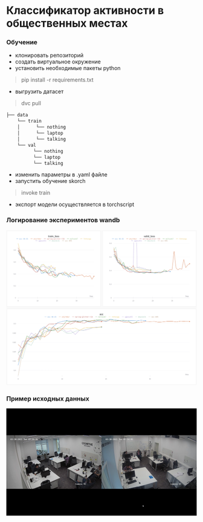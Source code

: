 # Классификатор активности в общественных местах
### Обучение 
* клонировать репозиторий 
* создать виртуальное окружение 
* установить необходимые пакеты python 
> pip install -r requirements.txt
* выгрузить датасет 
> dvc pull 

```
├── data
    └── train 
    │      └── nothing 
    │      └── laptop
    │      └── talking
    └── val 
          └── nothing 
          └── laptop
          └── talking
```
* изменить параметры в .yaml файле
* запустить обучение skorch
> invoke train  

* экспорт модели осуществляется в torchscript
### Логирование экспериментов wandb
<img src=./img/wandb.png>

### Пример исходных данных
<img src=./img/excample.png>
